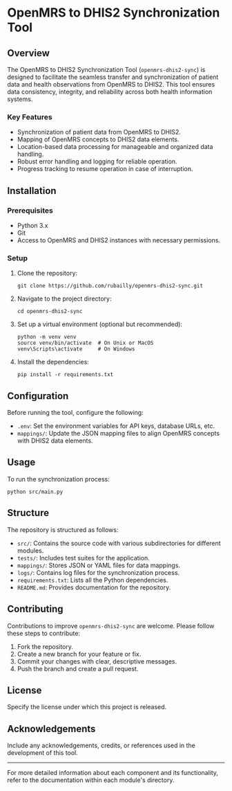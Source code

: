 
# OpenMRS to DHIS2 Synchronization Tool

## Overview
The OpenMRS to DHIS2 Synchronization Tool (`openmrs-dhis2-sync`) is designed to facilitate the seamless transfer and synchronization of patient data and health observations from OpenMRS to DHIS2. This tool ensures data consistency, integrity, and reliability across both health information systems.

### Key Features
- Synchronization of patient data from OpenMRS to DHIS2.
- Mapping of OpenMRS concepts to DHIS2 data elements.
- Location-based data processing for manageable and organized data handling.
- Robust error handling and logging for reliable operation.
- Progress tracking to resume operation in case of interruption.

## Installation

### Prerequisites
- Python 3.x
- Git
- Access to OpenMRS and DHIS2 instances with necessary permissions.

### Setup
1. Clone the repository:
   ```
   git clone https://github.com/rubailly/openmrs-dhis2-sync.git
   ```
2. Navigate to the project directory:
   ```
   cd openmrs-dhis2-sync
   ```
3. Set up a virtual environment (optional but recommended):
   ```
   python -m venv venv
   source venv/bin/activate  # On Unix or MacOS
   venv\Scripts\activate     # On Windows
   ```
4. Install the dependencies:
   ```
   pip install -r requirements.txt
   ```

## Configuration
Before running the tool, configure the following:

- `.env`: Set the environment variables for API keys, database URLs, etc.
- `mappings/`: Update the JSON mapping files to align OpenMRS concepts with DHIS2 data elements.

## Usage
To run the synchronization process:
```
python src/main.py
```

## Structure
The repository is structured as follows:
- `src/`: Contains the source code with various subdirectories for different modules.
- `tests/`: Includes test suites for the application.
- `mappings/`: Stores JSON or YAML files for data mappings.
- `logs/`: Contains log files for the synchronization process.
- `requirements.txt`: Lists all the Python dependencies.
- `README.md`: Provides documentation for the repository.

## Contributing
Contributions to improve `openmrs-dhis2-sync` are welcome. Please follow these steps to contribute:
1. Fork the repository.
2. Create a new branch for your feature or fix.
3. Commit your changes with clear, descriptive messages.
4. Push the branch and create a pull request.

## License
Specify the license under which this project is released.

## Acknowledgements
Include any acknowledgements, credits, or references used in the development of this tool.

---

For more detailed information about each component and its functionality, refer to the documentation within each module's directory.
